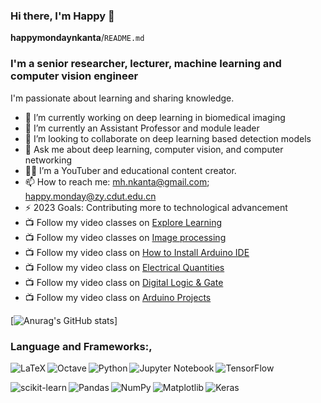 ### Hi there, I'm Happy 👋

**happymondaynkanta**/`README.md`

### I'm a senior researcher, lecturer, machine learning and computer vision engineer

I'm passionate about learning and sharing knowledge.

- 🔭 I’m currently working on deep learning in biomedical imaging
- 🌱 I’m currently an Assistant Professor and module leader
- 👯 I’m looking to collaborate on deep learning based detection models
- 💬 Ask me about deep learning, computer vision, and computer networking
- 🐱‍🏍 I’m  a YouTuber and educational content creator.   
- 📫 How to reach me: mh.nkanta@gmail.com; happy.monday@zy.cdut.edu.cn
- ⚡ 2023 Goals: Contributing more to technological advancement
- 📺 Follow my video classes on <a href="https://rb.gy/gbfvly">Explore Learning</a>
- 📺 Follow my video classes on <a href="https://rb.gy/ktv4uk">Image processing</a>
- 📺 Follow my video class on <a href="https://rb.gy/wmjemb">How to Install Arduino IDE</a>
- 📺 Follow my video class on <a href="https://rb.gy/difbkt">Electrical Quantities</a>
- 📺 Follow my video class on <a href="https://rb.gy/p5qgtt">Digital Logic & Gate</a>
- 📺 Follow my video class on <a href="https://rb.gy/tyzrjx">Arduino Projects </a>

[![Anurag's GitHub stats](https://github-readme-stats.vercel.app/api?username=happymondaynkanta&theme=radical)]

### Language and Frameworks:,

<img align="left" alt="LaTeX" src="https://img.shields.io/badge/latex-%23008080.svg?style=for-the-badge&logo=latex&logoColor=white"/>

<img align="left" alt="Octave" src="https://img.shields.io/badge/OCTAVE-darkblue?style=for-the-badge&logo=octave&logoColor=fcd683"/>

<img align="left" alt="Python" src="https://img.shields.io/badge/python-3670A0?style=for-the-badge&logo=python&logoColor=ffdd54"/>

<img align="left" alt="Jupyter Notebook" src="https://img.shields.io/badge/jupyter-%23FA0F00.svg?style=for-the-badge&logo=jupyter&logoColor=white"/>

![TensorFlow](https://img.shields.io/badge/TensorFlow-%23FF6F00.svg?style=for-the-badge&logo=TensorFlow&logoColor=white)

<img align="left" alt="scikit-learn" src="https://img.shields.io/badge/scikit--learn-%23F7931E.svg?style=for-the-badge&logo=scikit-learn&logoColor=white"/>

<img align="left" alt="Pandas" src="https://img.shields.io/badge/pandas-%23150458.svg?style=for-the-badge&logo=pandas&logoColor=white"/>

<img align="left" alt="NumPy" src="https://img.shields.io/badge/numpy-%23013243.svg?style=for-the-badge&logo=numpy&logoColor=white"/>

<img align="left" alt="Matplotlib" src="https://img.shields.io/badge/Matplotlib-%23ffffff.svg?style=for-the-badge&logo=Matplotlib&logoColor=black"/>

<img align="left" alt="Keras" src="https://img.shields.io/badge/Keras-%23D00000.svg?style=for-the-badge&logo=Keras&logoColor=white"/>


